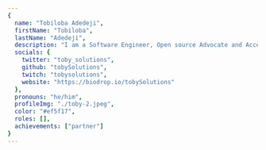 ```yaml
---
{
  name: "Tobiloba Adedeji",
  firstName: "Tobiloba",
  lastName: "Adedeji",
  description: "I am a Software Engineer, Open source Advocate and Accessibility enthusiast. I work on the Million.js project as a Community Engineer, A DevRel at Tublian and I love everything frontend",
  socials: {
    twitter: "toby_solutions",
    github: "tobySolutions",
    twitch: "tobysolutions",
    website: "https://biodrop.io/tobySolutions"
  },
  pronouns: "he/him",
  profileImg: "./toby-2.jpeg",
  color: "#ef5f17",
  roles: [],
  achievements: ["partner"]
}
---
```

